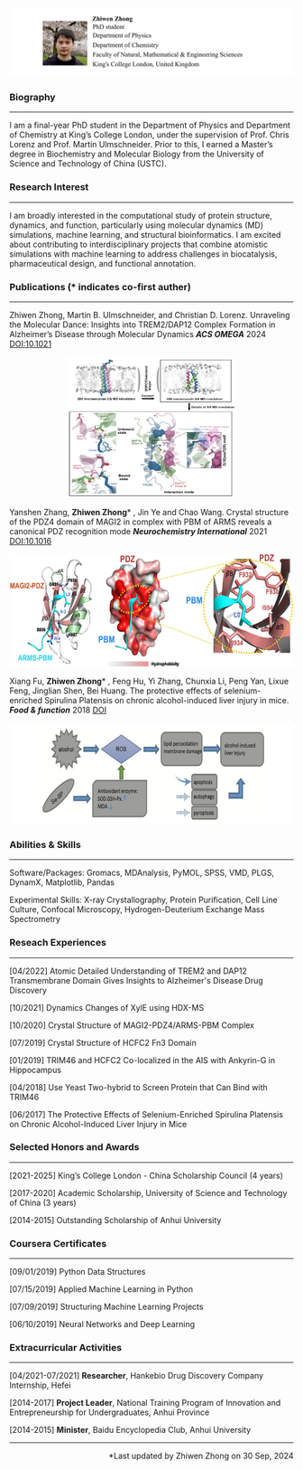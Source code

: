
![](zhiwen_github.jpg)

### **Biography** 
------------
I am a final-year PhD student in the Department of Physics and Department of Chemistry at King’s College London, under the supervision of Prof. Chris Lorenz and Prof. Martin Ulmschneider. Prior to this, I earned a Master’s degree in Biochemistry and Molecular Biology from the University of Science and Technology of China (USTC).

### **Research Interest** 
------------
I am broadly interested in the computational study of protein structure, dynamics, and function, particularly using molecular dynamics (MD) simulations, machine learning, and structural bioinformatics. I am excited about contributing to interdisciplinary projects that combine atomistic simulations with machine learning to address challenges in biocatalysis, pharmaceutical design, and functional annotation.


### **Publications** (* indicates co-first auther)
------------

Zhiwen Zhong, Martin B. Ulmschneider, and Christian D. Lorenz. Unraveling the Molecular Dance: Insights into TREM2/DAP12 Complex Formation in Alzheimer’s Disease through Molecular Dynamics ***ACS OMEGA*** 2024 [DOI:10.1021](https://pubs.acs.org/doi/10.1021/acsomega.4c03060)

<div align=center><img width="300" height="250" alt="zhongzhiwen" src="project_03.jpg"/></div>

Yanshen Zhang, **Zhiwen Zhong*** , Jin Ye and Chao Wang. Crystal structure of the PDZ4 domain of MAGI2 in complex with PBM of ARMS reveals a canonical PDZ recognition mode ***Neurochemistry International*** 2021 [DOI:10.1016](https://www.sciencedirect.com/science/article/abs/pii/S0197018621001984)

<div align=center><img width="600" height="200" alt="zhongzhiwen" src="article2.jpg"/></div>

Xiang Fu, **Zhiwen Zhong*** , Feng Hu, Yi Zhang, Chunxia Li, Peng Yan, Lixue Feng, Jinglian Shen, Bei Huang. The protective effects of selenium-enriched Spirulina Platensis on chronic alcohol-induced liver injury in mice. ***Food & function*** 2018 [DOI](https://pubs.rsc.org/en/content/articlelanding/2018/fo/c8fo00477c/unauth)


<div align=center><img width="600" height="180" alt="zhongzhiwen" src="article1.png"/></div>


### **Abilities & Skills** 
------------
Software/Packages: Gromacs, MDAnalysis, PyMOL, SPSS, VMD, PLGS, DynamX, Matplotlib, Pandas 

Experimental Skills: X-ray Crystallography, Protein Purification, Cell Line Culture, Confocal Microscopy, Hydrogen-Deuterium Exchange Mass Spectrometry

### **Reseach Experiences** 
------------
[04/2022] Atomic Detailed Understanding of TREM2 and DAP12 Transmembrane Domain Gives Insights to Alzheimer's Disease Drug Discovery

[10/2021] Dynamics Changes of XylE using HDX-MS

[10/2020] Crystal Structure of MAGI2-PDZ4/ARMS-PBM Complex

[07/2019] Crystal Structure of HCFC2 Fn3 Domain

[01/2019] TRIM46 and HCFC2 Co-localized in the AIS with Ankyrin-G in Hippocampus

[04/2018] Use Yeast Two-hybrid to Screen Protein that Can Bind with TRIM46

[06/2017] The Protective Effects of Selenium-Enriched Spirulina Platensis on Chronic Alcohol-Induced Liver Injury in Mice

### **Selected Honors and Awards**
------------

[2021-2025] King’s College London - China Scholarship Council (4 years)

[2017-2020] Academic Scholarship, University of Science and Technology of China (3 years)

[2014-2015] Outstanding Scholarship of Anhui University

### **Coursera Certificates**
------------
[09/01/2019] Python Data Structures

[07/15/2019] Applied Machine Learning in Python

[07/09/2019] Structuring Machine Learning Projects

[06/10/2019] Neural Networks and Deep Learning


### **Extracurricular Activities**
------------
[04/2021-07/2021] **Researcher**, Hankebio Drug Discovery Company Internship, Hefei

[2014-2017] **Project Leader**, National Training Program of Innovation and Entrepreneurship for Undergraduates, Anhui Province

[2014-2015] **Minister**, Baidu Encyclopedia Club, Anhui University

------------

<p align="right">*Last updated by Zhiwen Zhong on 30 Sep, 2024</p>


